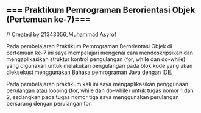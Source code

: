 ## === Praktikum Pemrograman Berorientasi Objek (Pertemuan ke-7)===

// Created by 21343056_Muhammad Asyrof

  Pada pembelajaran Praktikum Pemrograman Berorientasi Objek di pertemuan ke-7 ini saya mempelajari mengenai cara mendeskripsikan dan mengaplikasikan struktur kontrol pengulangan (for, while dan do-while) yang digunakan untuk melakukan pengulangan pada blok kode yang akan dieksekusi menggunakan Bahasa pemrograman Java dengan IDE.
  
  Pada pembelajaran praktikum kali ini saya mengaplikasikan penggunaan perulangan atau looping (for, while dan do-while) untuk tugas nomor 1 dan 2, sedangkan pada tugas nomor tiga saya menggunakan perulangan bersarang dengan perulangan for.
  
  
